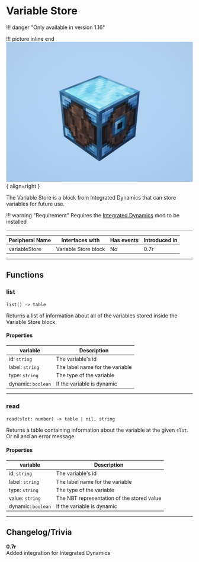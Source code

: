 # Variable Store

!!! danger "Only available in version 1.16"

!!! picture inline end
    ![!Image of the Variable Store block](/../assets/images/previews/variable_store.png){ align=right }

The Variable Store is a block from Integrated Dynamics that can store variables for future use.

!!! warning "Requirement"
    Requires the [Integrated Dynamics](https://www.curseforge.com/minecraft/mc-mods/integrated-dynamics) mod to be installed

<p class="picture-spacing" style="--ps:1.9rem;"></p>

---

<center>

| Peripheral Name | Interfaces with      | Has events | Introduced in |
| --------------- | -------------------- | ---------- | ------------- |
| variableStore   | Variable Store block | No         | 0.7r          |

</center>

---

## Functions

### list
```
list() -> table
```
Returns a list of information about all of the variables stored inside the Variable Store block.

#### Properties

| variable           | Description                     |
| ------------------ | ------------------------------- |
| id: `string`       | The variable's id               |
| label: `string`    | The label name for the variable |
| type: `string`     | The type of the variable        |
| dynamic: `boolean` | If the variable is dynamic      |

---

### read
```
read(slot: number) -> table | nil, string
```
Returns a table containing information about the variable at the given `slot`. Or nil and an error message.

#### Properties

| variable           | Description                                |
| ------------------ | ------------------------------------------ |
| id: `string`       | The variable's id                          |
| label: `string`    | The label name for the variable            |
| type: `string`     | The type of the variable                   |
| value: `string`    | The NBT representation of the stored value |
| dynamic: `boolean` | If the variable is dynamic                 |

---

## Changelog/Trivia

**0.7r**  
Added integration for Integrated Dynamics
